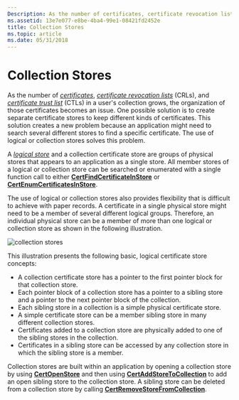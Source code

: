 ```yaml
---
Description: As the number of certificates, certificate revocation lists (CRLs), and certificate trust list (CTLs) in a user's collection grows, the organization of those certificates becomes an issue.
ms.assetid: 13e7e077-e8be-4ba4-99e1-08421fd2452e
title: Collection Stores
ms.topic: article
ms.date: 05/31/2018
---
```


# Collection Stores

As the number of [*certificates*](../secgloss/c-gly.md), [*certificate revocation lists*](../secgloss/c-gly.md) (CRLs), and [*certificate trust list*](../secgloss/c-gly.md) (CTLs) in a user's collection grows, the organization of those certificates becomes an issue. One possible solution is to create separate certificate stores to keep different kinds of certificates. This solution creates a new problem because an application might need to search several different stores to find a specific certificate. The use of logical or collection stores solves this problem.

A [*logical store*](../secgloss/l-gly.md) and a collection certificate store are groups of physical stores that appears to an application as a single store. All member stores of a logical or collection store can be searched or enumerated with a single function call to either [**CertFindCertificateInStore**](/windows/desktop/api/Wincrypt/nf-wincrypt-certfindcertificateinstore) or [**CertEnumCertificatesInStore**](/windows/desktop/api/Wincrypt/nf-wincrypt-certenumcertificatesinstore).

The use of logical or collection stores also provides flexibility that is difficult to achieve with paper records. A certificate in a single physical store might need to be a member of several different logical groups. Therefore, an individual physical store can be a member of more than one logical or collection store as shown in the following illustration.

![collection stores](images/mancert.png)

This illustration presents the following basic, logical certificate store concepts:

-   A collection certificate store has a pointer to the first pointer block for that collection store.
-   Each pointer block of a collection store has a pointer to a sibling store and a pointer to the next pointer block of the collection.
-   Each sibling store in a collection is a simple physical certificate store.
-   A simple certificate store can be a member sibling store in many different collection stores.
-   Certificates added to a collection store are physically added to one of the sibling stores in the collection.
-   Certificates in a sibling store can be accessed by any collection store in which the sibling store is a member.

Collection stores are built within an application by opening a collection store by using [**CertOpenStore**](/windows/desktop/api/Wincrypt/nf-wincrypt-certopenstore) and then using [**CertAddStoreToCollection**](/windows/desktop/api/Wincrypt/nf-wincrypt-certaddstoretocollection) to add an open sibling store to the collection store. A sibling store can be deleted from a collection store by calling [**CertRemoveStoreFromCollection**](/windows/desktop/api/Wincrypt/nf-wincrypt-certremovestorefromcollection).

 

 